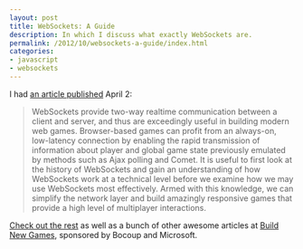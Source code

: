 ```yaml
---
layout: post
title: WebSockets: A Guide
description: In which I discuss what exactly WebSockets are.
permalink: /2012/10/websockets-a-guide/index.html
categories:
- javascript
- websockets
---
```


I had [an article published](http://buildnewgames.com/websockets/) April 2:

> WebSockets provide two-way realtime communication between a client and server, and thus are exceedingly useful in building modern web games. Browser-based games can profit from an always-on, low-latency connection by enabling the rapid transmission of information about player and global game state previously emulated by methods such as Ajax polling and Comet. It is useful to first look at the history of WebSockets and gain an understanding of how WebSockets work at a technical level before we examine how we may use WebSockets most effectively. Armed with this knowledge, we can simplify the network layer and build amazingly responsive games that provide a high level of multiplayer interactions.


[Check out the rest](http://buildnewgames.com/websockets/) as well as a bunch
of other awesome articles at [Build New Games](http://buildnewgames.com/),
sponsored by Bocoup and Microsoft.
